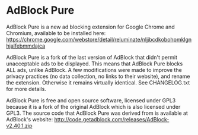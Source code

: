 # AdBlock Pure

AdBlock Pure is a new ad blocking extension for Google Chrome and Chromium, available to be installed here: https://chrome.google.com/webstore/detail/reluminate/nljjbcdkobohpmklgnhjalfebmmdajca

AdBlock Pure is a fork of the last version of AdBlock that didn't permit unacceptable ads to be displayed. This means that AdBlock Pure blocks ALL ads, unlike AdBlock. A few modifications were made to improve the privacy practices (no data collection, no links to their website), and rename the extension. Otherwise it remains virtually identical. See CHANGELOG.txt for more details.

AdBlock Pure is free and open source software, licensed under GPL3 because it is a fork of the original AdBlock which is also licensed under GPL3. The source code that AdBlock Pure was derived from is available at AdBlock's website: http://code.getadblock.com/releases/AdBlock-v2.40.1.zip
